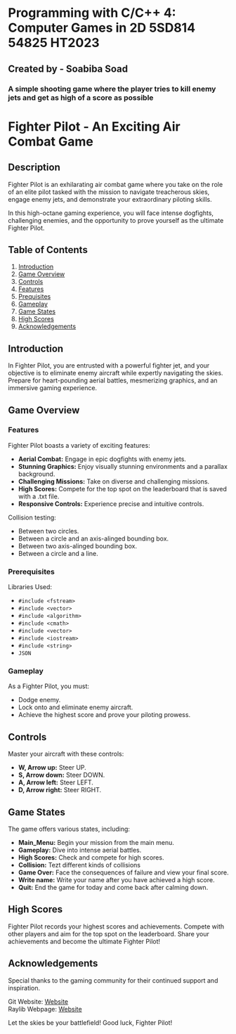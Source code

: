 # Programming with C/C++ 4: Computer Games in 2D 5SD814 54825 HT2023

## Created by - Soabiba Soad

### A simple shooting game where the player tries to kill enemy jets and get as high of a score as possible

# Fighter Pilot - An Exciting Air Combat Game

## Description

Fighter Pilot is an exhilarating air combat game where you take on the role of an elite pilot tasked with the mission to navigate treacherous skies, engage enemy jets, and demonstrate your extraordinary piloting skills.

In this high-octane gaming experience, you will face intense dogfights, challenging enemies, and the opportunity to prove yourself as the ultimate Fighter Pilot.

## Table of Contents

1. [Introduction](#introduction)
2. [Game Overview](#game-overview)
3. [Controls](#controls)
4. [Features](#features)
5. [Prequisites](#prequisites)
6. [Gameplay](#gameplay)
7. [Game States](#game-states)
8. [High Scores](#high-scores)
9. [Acknowledgements](#acknowledgements)

## Introduction

In Fighter Pilot, you are entrusted with a powerful fighter jet, and your objective is to eliminate enemy aircraft while expertly navigating the skies. Prepare for heart-pounding aerial battles, mesmerizing graphics, and an immersive gaming experience.

## Game Overview

### Features

Fighter Pilot boasts a variety of exciting features:

- **Aerial Combat:** Engage in epic dogfights with enemy jets.
- **Stunning Graphics:** Enjoy visually stunning environments and a parallax background.
- **Challenging Missions:** Take on diverse and challenging missions.
- **High Scores:** Compete for the top spot on the leaderboard that is saved with a .txt file.
- **Responsive Controls:** Experience precise and intuitive controls.

Collision testing:
- Between two circles.
- Between a circle and an axis-alinged bounding box.
- Between two axis-alinged bounding box.
- Between a circle and a line.

### Prerequisites

Libraries Used:

- `#include <fstream>`
- `#include <vector>`
- `#include <algorithm>`
- `#include <cmath>`
- `#include <vector>`
- `#include <iostream>`
- `#include <string>`
- `JSON`

### Gameplay

As a Fighter Pilot, you must:

- Dodge enemy.
- Lock onto and eliminate enemy aircraft.
- Achieve the highest score and prove your piloting prowess.

## Controls

Master your aircraft with these controls:

- **W, Arrow up:** Steer UP.
- **S, Arrow down:** Steer DOWN.
- **A, Arrow left:** Steer LEFT.
- **D, Arrow right:** Steer RIGHT.

## Game States

The game offers various states, including:

- **Main_Menu:** Begin your mission from the main menu.
- **Gameplay:** Dive into intense aerial battles.
- **High Scores:** Check and compete for high scores.
- **Collision:** Tezt different kinds of collisions
- **Game Over:** Face the consequences of failure and view your final score.
- **Write name:** Write your name after you have achieved a high score.
- **Quit:** End the game for today and come back after calming down.

## High Scores

Fighter Pilot records your highest scores and achievements. Compete with other players and aim for the top spot on the leaderboard. Share your achievements and become the ultimate Fighter Pilot!

## Acknowledgements

Special thanks to the gaming community for their continued support and inspiration.

Git Website:   [Website](http://193.11.10.9:3000/5sd814-2023/Soad_Individual_Assignment.git)  
Raylib Webpage: [Website](https://www.raylib.com)

Let the skies be your battlefield! Good luck, Fighter Pilot!

